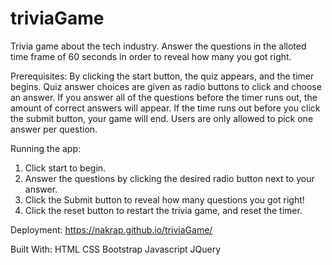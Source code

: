 # triviaGame

Trivia game about the tech industry. Answer the questions in the alloted time frame of 60 seconds in order to reveal how many you got right. 


Prerequisites:
By clicking the start button, the quiz appears, and the timer begins. Quiz answer choices are given as radio buttons to click and choose an answer. If you answer all of the questions before the timer runs out, the amount of correct answers will appear. If the time runs out before you click the submit button, your game will end. Users are only allowed to pick one answer per question. 


Running the app: 
1. Click start to begin. 
2. Answer the questions by clicking the desired radio button next to your answer.
3. Click the Submit button to reveal how many questions you got right! 
4. Click the reset button to restart the trivia game, and reset the timer.


Deployment:
https://nakrap.github.io/triviaGame/

Built With:
HTML
CSS
Bootstrap
Javascript
JQuery
